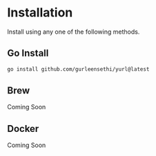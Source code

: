 # Installation

Install using any one of the following methods.

## Go Install

```bash
go install github.com/gurleensethi/yurl@latest
```

## Brew 

Coming Soon

## Docker

Coming Soon

